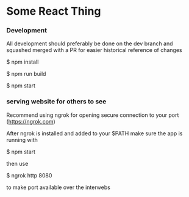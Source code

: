 # Some React Thing

### Development

All development should preferably be done on the dev branch and squashed merged with a PR for easier historical reference of changes

$ npm install

$ npm run build

$ npm start

### serving website for others to see

Recommend using ngrok for opening secure connection to your port (https://ngrok.com)

After ngrok is installed and added to your $PATH make sure the app
is running with

$ npm start

then use

$ ngrok http 8080

to make port available over the interwebs

